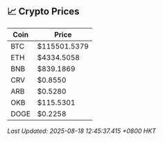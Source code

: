 ## 📈 Crypto Prices

| Coin | Price |
| ---- | ----- |
| BTC | $115501.5379 |
| ETH | $4334.5058 |
| BNB | $839.1869 |
| CRV | $0.8550 |
| ARB | $0.5280 |
| OKB | $115.5301 |
| DOGE | $0.2258 |

_Last Updated: 2025-08-18 12:45:37.415 +0800 HKT_